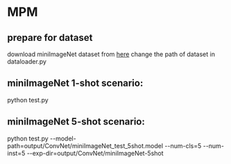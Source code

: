# MPM

## prepare for dataset
download miniImageNet dataset from [here](https://mega.nz/#!rx0wGQyS!96sFlAr6yyv-9QQPCm5OBFbOm4XSD0t-HlmGaT5GaiE)
change the path of dataset in dataloader.py

## miniImageNet 1-shot scenario: <br>
python test.py

## miniImageNet 5-shot scenario: <br>
python test.py --model-path=output/ConvNet/miniImageNet_test_5shot.model --num-cls=5 --num-inst=5 --exp-dir=output/ConvNet/miniImageNet-5shot

